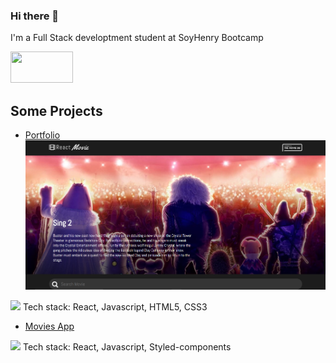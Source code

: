 ### Hi there 👋

I'm a Full Stack developtment student at SoyHenry Bootcamp

<a href='https://www.linkedin.com/in/josuelamas/'><img src='https://www.mundocuentas.com/wp-content/uploads/2020/11/Linkedin-logo-mundocuentas.jpg' width='100px' height='50px'/></a>

## Some Projects 
* <a href='https://itzjosue.github.io/Portfolio/'>Portfolio</a>
<img src='https://github.com/ITZjosue/ITZjosue/blob/ea786863aff20519679a837f8df2555395821e5f/img/movies.PNG
' />
<img src='https://i.postimg.cc/XNm3y6sL/portafolio.png' />
Tech stack: React, Javascript, HTML5, CSS3

* <a href='https://vigorous-wing-a25aba.netlify.app/' >Movies App</a>

<img src='https://i.postimg.cc/3NsTM2kV/movies.png' />
Tech stack: React, Javascript, Styled-components
